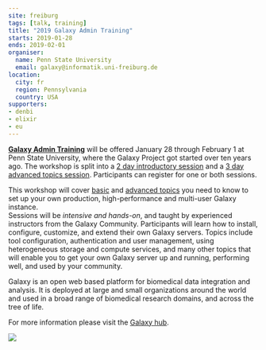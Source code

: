 ```yaml
---
site: freiburg
tags: [talk, training]
title: "2019 Galaxy Admin Training"
starts: 2019-01-28
ends: 2019-02-01
organiser:
  name: Penn State University
  email: galaxy@informatik.uni-freiburg.de
location:
  city: fr
  region: Pennsylvania
  country: USA
supporters:
- denbi
- elixir
- eu
---
```


**[Galaxy Admin Training](https://github.com/galaxyproject/dagobah-training)** will be offered January
28 through February 1 at Penn State University, where the Galaxy Project got started over ten years ago. 
The workshop is split into a [2 day introductory session](https://github.com/galaxyproject/dagobah-training#basic-sessions) and a [3 day advanced topics session](https://github.com/galaxyproject/dagobah-training#advanced-sessions).  Participants can register for one or both sessions.

This workshop will cover [basic](https://github.com/galaxyproject/dagobah-training#basic-sessions)
and [advanced topics](https://github.com/galaxyproject/dagobah-training#advanced-sessions) you
need to know to set up your own production, high-performance and multi-user Galaxy instance.  
Sessions will be *intensive and hands-on*, and taught by experienced instructors from the Galaxy Community.
Participants will learn how to install, configure, customize, and extend their own Galaxy servers. 
Topics include tool configuration, authentication and user management, using heterogeneous storage and 
compute services, and many other topics that will enable you to get your own Galaxy server up and running, 
performing well, and used by your community.

Galaxy is an open web based platform for biomedical data integration and analysis. It is deployed at
large and small organizations around the world and used in a broad range of biomedical research domains,
and across the tree of life.

For more information please visit the [Galaxy hub](https://galaxyproject.org/events/2019-admin-training/).

![](https://galaxyproject.org/events/2019-admin-training/2019-admin-training-logo.png)
